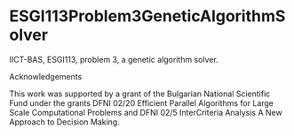 # ESGI113Problem3GeneticAlgorithmSolver

IICT-BAS, ESGI113, problem 3, a genetic algorithm solver.

Acknowledgements

This work was supported by a grant of the Bulgarian National Scientific Fund under the grants DFNI 02/20 Efficient Parallel Algorithms for Large Scale Computational Problems and DFNI 02/5 InterCriteria Analysis A New Approach to Decision Making.
